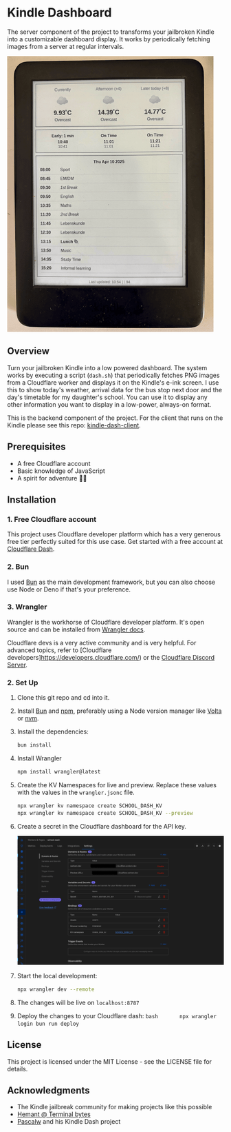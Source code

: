# Kindle Dashboard

The server component of the project to transforms your jailbroken Kindle into a customizable dashboard display. It works by periodically fetching images from a server at regular intervals.

![Kindle Dashboard Example](dashboard.png)

## Overview

Turn your jailbroken Kindle into a low powered dashboard. The system works by executing a script (`dash.sh`) that periodically fetches PNG images from a Cloudflare worker and displays it on the Kindle's e-ink screen. I use this to show today's weather, arrival data for the bus stop next door and the day's timetable for my daughter's school. You can use it to display any other information you want to display in a low-power, always-on format.

This is the backend component of the project. For the client that runs on the Kindle please see this repo: [kindle-dash-client](https://github.com/samkhawase/kindle-dash-client).

## Prerequisites

- A free Cloudflare account
- Basic knowledge of JavaScript
- A spirit for adventure 🏴‍☠️


## Installation

### 1. Free Cloudflare account

This project uses Cloudflare developer platform which has a very generous free tier perfectly suited for this use case.
Get started with a free account at [Cloudflare Dash](https://dash.cloudflare.com/sign-up?pt=f).

### 2. Bun 
I used [Bun](https://bun.sh/) as the main development framework, but you can also choose use Node or Deno if that's your preference.

### 3. Wrangler 
Wrangler is the workhorse of Cloudflare developer platform. It's open source and can be installed from [Wrangler docs](https://developers.cloudflare.com/workers/wrangler/).


Cloudflare devs is a very active community and is very helpful. For advanced topics, refer to [Cloudflare developers]https://developers.cloudflare.com/) or the [Cloudflare Discord Server](https://discord.com/invite/cloudflaredev).

### 2. Set Up

   1. Clone this git repo and cd into it.

   2. Install [Bun](https://bun.sh/) and [npm](https://docs.npmjs.com/getting-started), preferably using a Node version manager like [Volta](https://volta.sh/) or [nvm](https://github.com/nvm-sh/nvm).

   3. Install the dependencies:
      ```bash
      bun install
      ```

   3. Install Wrangler
      ```bash
      npm install wrangler@latest
      ```

   4. Create the KV Namespaces for live and preview. Replace these values with the values in the `wrangler.jsonc` file.
      ```bash
      npx wrangler kv namespace create SCHOOL_DASH_KV
      npx wrangler kv namespace create SCHOOL_DASH_KV --preview
      ```   

   5. Create a secret in the Cloudflare dashboard for the API key.

      ![Settings Example](cloudflare-settings.png)

   6. Start the local development:
      ```bash
      npx wrangler dev --remote
      ```
   7. The changes will be live on `localhost:8787`

   8.  Deploy the changes to your Cloudflare dash:
      ```bash      
      npx wrangler login
      bun run deploy
      ```
   


## License

This project is licensed under the MIT License - see the LICENSE file for details.

## Acknowledgments

- The Kindle jailbreak community for making projects like this possible
- [Hemant @ Terminal bytes](https://github.com/terminalbytes/kindle-dashboard)
- [Pascalw](https://github.com/pascalw/kindle-dash) and his Kindle Dash project

